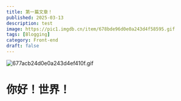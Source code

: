 ```yaml
---
title: 第一篇文章！
published: 2025-03-13
description: test
image: https://pic1.imgdb.cn/item/678bde96d0e0a243d4f58595.gif
tags: [Blogging]
category: Front-end
draft: false
---
```


![677acb24d0e0a243d4ef410f.gif](https://pic1.imgdb.cn/item/677acb24d0e0a243d4ef410f.gif)

# **你好！世界！**
